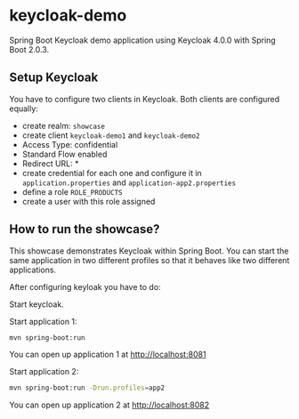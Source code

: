 # keycloak-demo
Spring Boot Keycloak demo application using Keycloak 4.0.0 with Spring Boot 2.0.3.

## Setup Keycloak

You have to configure two clients in Keycloak. Both clients are configured equally:

- create realm: `showcase`
- create client `keycloak-demo1` and `keycloak-demo2`
- Access Type: confidential
- Standard Flow enabled
- Redirect URL: *
- create credential for each one and configure it in `application.properties` and `application-app2.properties`
- define a role `ROLE_PRODUCTS`
- create a user with this role assigned

## How to run the showcase?

This showcase demonstrates Keycloak within Spring Boot. You can start the same application in two different
profiles so that it behaves like two different applications.

After configuring keyloak you have to do:

Start keycloak.

Start application 1: 
```bash
mvn spring-boot:run
```
You can open up application 1 at [http://localhost:8081](http://localhost:8081)

Start application 2:
```bash
mvn spring-boot:run -Drun.profiles=app2
```
You can open up application 2 at [http://localhost:8082](http://localhost:8081)

